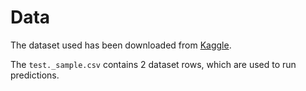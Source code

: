 # Data

The dataset used has been downloaded from [Kaggle](https://www.kaggle.com/datasets/hellbuoy/car-price-prediction).

The `test._sample.csv` contains 2 dataset rows, which are used to run predictions.
